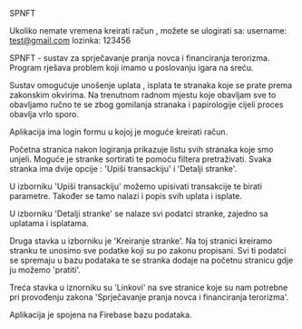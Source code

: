 ﻿SPNFT

Ukoliko nemate vremena kreirati račun , možete se ulogirati sa:
username: test@gmail.com
lozinka: 123456

SPNFT - sustav za sprječavanje pranja novca i financiranja terorizma. Program rješava problem koji imamo u poslovanju igara na sreću.

Sustav omogućuje unošenje uplata , isplata te stranaka koje se prate prema zakonskim okvirima. Na trenutnom radnom mjestu koje obavljam sve to obavljamo ručno te se zbog gomilanja stranaka i papirologije cijeli proces obavlja vrlo sporo.

Aplikacija ima login formu u kojoj je moguće kreirati račun.

Početna stranica nakon logiranja prikazuje listu svih stranaka koje smo unjeli. Moguće je stranke sortirati te pomoću filtera pretraživati.
Svaka stranka ima dvije opcije : 'Upiši transackiju' i 'Detalji stranke'.

U izborniku 'Upiši transackiju' možemo upisivati transakcije te birati parametre. Također se tamo nalazi i popis svih uplata i isplate.

U izborniku 'Detalji stranke' se nalaze svi podatci stranke, zajedno sa uplatama i isplatama.

Druga stavka u izborniku je 'Kreiranje stranke'. Na toj stranici kreiramo stranku te unosimo sve podatke koji su po zakonu propisani. Svi ti podatci se spremaju u bazu podataka te se stranka dodaje na početnu stranicu gdje ju možemo 'pratiti'.

Treća stavka u iznorniku su 'Linkovi' na sve stranice koje su nam potrebne pri provođenju zakona 'Sprječavanje pranja novca i financiranja terorizma'.

Aplikacija je spojena na Firebase bazu podataka.
